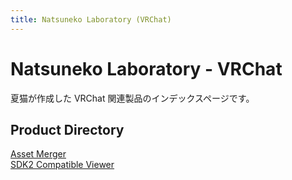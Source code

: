 ```yaml
---
title: Natsuneko Laboratory (VRChat)
---
```


# Natsuneko Laboratory - VRChat

夏猫が作成した VRChat 関連製品のインデックスページです。

## Product Directory

<div class="two-grid">
    <div>
        <a href="/docs.mochizuki.moe/ja-jp/vrchat/asset-merger/">Asset Merger</a>
    </div>
    <div>
        <a href="/docs.mochizuki.moe/ja-jp/vrchat/sdk2-compat-view/">SDK2 Compatible Viewer</a>
    </div>
</div>
